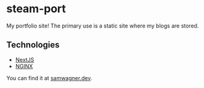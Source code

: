 # steam-port

My portfolio site! The primary use is a static site where my blogs are stored.

## Technologies

- [NextJS](https://nextjs.org/)
- [NGINX](https://nginx.org/en/)

You can find it at [samwagner.dev](https://samwagner.dev).
 